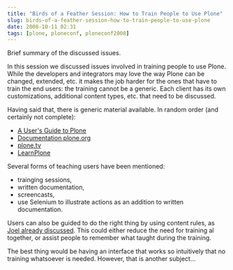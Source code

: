 ```yaml
---
title: "Birds of a Feather Session: How to Train People to Use Plone"
slug: birds-of-a-feather-session-how-to-train-people-to-use-plone
date: 2008-10-11 02:31
tags: [plone, ploneconf, ploneconf2008]
---
```


Brief summary of the discussed issues.

In this session we discussed issues involved in training people to use
Plone. While the developers and integrators may love the way Plone can
be changed, extended, etc. it makes the job harder for the ones that
have to train the end users: the training cannot be a generic. Each
client has its own customizations, additional content types, etc. that
need to be discussed.

Having said that, there is generic material available. In random order
(and certainly not complete):

-   [A User's Guide to Plone](http://www.plonebook.info/)
-   [Documentation plone.org](http://plone.org/documentation)
-   [plone.tv](http://plone.tv)
-   [LearnPlone](http://learnplone.org/)

Several forms of teaching users have been mentioned:

-   trainging sessions,
-   written documentation,
-   screencasts,
-   use Selenium to illustrate actions as an addition to written documentation.

Users can also be guided to do the right thing by using content rules,
as [Joel already discussed](/weblog/2008/10/08/real-world-intranets-joel-burton/
"Real world intranets (Joel Burton)"). This could either reduce the
need for training al together, or assist people to remember what
taught during the training.

The best thing would be having an interface that works so intuitively
that no training whatsoever is needed. However, that is another
subject...
